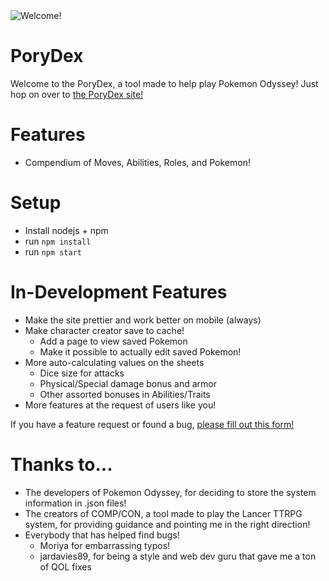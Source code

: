 <img src="https://raw.githubusercontent.com/Arcranmon/porydex/master/src/assets/pokemon/474.png" title="Welcome!" alt="Welcome!">

# PoryDex

Welcome to the PoryDex, a tool made to help play Pokemon Odyssey! Just hop on over to <a href="https://porydex.app">the PoryDex site!</a>

# Features

- Compendium of Moves, Abilities, Roles, and Pokemon!

# Setup

- Install nodejs + npm
- run `npm install`
- run `npm start`

# In-Development Features

- Make the site prettier and work better on mobile (always)
- Make character creator save to cache!
  - Add a page to view saved Pokemon
  - Make it possible to actually edit saved Pokemon!
- More auto-calculating values on the sheets
  - Dice size for attacks
  - Physical/Special damage bonus and armor
  - Other assorted bonuses in Abilities/Traits
- More features at the request of users like you!

If you have a feature request or found a bug, <a href="https://docs.google.com/forms/d/e/1FAIpQLSdCjN1-cftS0RHxnauCORvX6CzK1n5ICugoB0x9V8ldWMntOw/viewform?usp=sf_link">please fill out this form!</a>

# Thanks to...

- The developers of Pokemon Odyssey, for deciding to store the system information in .json files!
- The creators of COMP/CON, a tool made to play the Lancer TTRPG system, for providing guidance and pointing me in the right direction!
- Everybody that has helped find bugs!
  - Moriya for embarrassing typos!
  - jardavies89, for being a style and web dev guru that gave me a ton of QOL fixes
